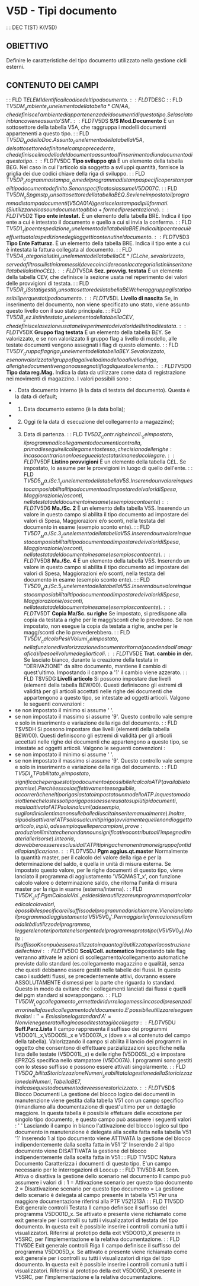 # V5D - Tipi documento
 :  : DEC T(ST) K(V5D)
## OBIETTIVO
Definire le caratteristiche del tipo documento utilizzato nella gestione cicli esterni.
## CONTENUTO DEI CAMPI
 :  : FLD T$ELEM
Identifica il codice del tipo documento.
 :  : FLD T$DESC
 :  : FLD T$V5DM __Ambiente__
È un elemento della tabella *CN/AA, che definisce l'ambiente di appartenenza dei documenti di questo tipo. Se lasciato in bianco viene assunto 'SM'.
 :  : FLD T$V5DS __S/S Mod.Documento__
È un sottosettore della tabella V5A, che raggruppa i modelli documenti appartenenti a questo tipo.
 :  : FLD T$V5DD __Modello Doc.Assunto__
È un elemento della tabella V5A, del sottosettore definito nel campo precedente, che definisce il modello del documento assunto all'inserimento di un documento di questo tipo.
 :  : FLD T$V5DC __Tipo sviluppo qtà__
È un elemento della tabella B£G. Nel caso in cui l'articolo sia soggetto a sviluppi quantità, fornisce la griglia dei due codici chiave della riga di sviluppo.
 :  : FLD T$V5DP __Programma stampa__
Nome del programma di stampa specifico per stampare il tipo documento definito. Se non specificato si assume V5DO07C$.
 :  : FLD T$V5DN __SS pgm stp__
È un sottosettore della tabella B£Q. Se viene impostato il programma di stampa documenti (V5OA01A) gestisce la stampa di più formati. (Si utilizza nel caso un documento abbia + forme di presentazione).
 :  : FLD T$V5D2 __Tipo ente intestat.__
È un elemento della tabella BRE. Indica il tipo ente a cui è intestato il documento e quello a cui si invia la conferma.
 :  : FLD T$V5D1 __Tipo ente spedizione__
È un elemento della tabella BRE. Indica il tipo ente a cui è effuettuata la spedizione degli oggetti contenuti nel documento.
 :  : FLD T$V5D3 __Tipo Ente Fatturaz.__
È un elemento della tabella BRE. Indica il tipo ente a cui è intestata la fattura collegata al documento.
 :  : FLD T$V5D4 __Categoria listini__
È un elemento della tabella C£*/CL che, se valorizzato, serve da filtro sui listini ammessi (deve coincidere con la categoria listini inserita nella tabella listino C£L).
 :  : FLD T$V5DA __Sez. provvig. testata__
È un elemento della tabella C£V, che definisce la sezione usata nel reperimento dei valori delle provvigioni di testata.
 :  : FLD T$V5DR __S/S stati gestiti__
È un sottosettore della tabella B£W che raggruppa gli stati possibili per questo tipo documento.
 :  : FLD T$V5DL __Livello di nascita__
Se, in inserimento del documento, non viene specificato uno stato, viene assunto questo livello con il suo stato principale.
 :  : FLD T$V5DB __Sez. listini testata__
È un elemento della tabella C£V, che definisce la sezione usata nel reperimento dei valori del listino di testata.
 :  : FLD T$V5DX __Gruppo flag testata__
È un elemento della tabella B£Y. Se valorizzato, e se non valorizzato li gruppo flag a livello di modello, alle testate documenti vengono assegnati i flag di questo elemento.
 :  : FLD T$V5DY __Gruppo flag riga__
È un elemento della tabella B£Y. Se valorizzato, e se non valorizzato il gruppo flag a livello di modello o a livello di riga, alle righe documenti vengono assegnati i flag di questo elemento.
 :  : FLD T$V5D0 __Tipo data reg.Mag.__
Indica la data da utilizzare come data di registrazione nei movimenti di magazzino.
I valori possibili sono : 
- . Data documento interno (è la data di testata del documento). Questa è la data di default;
- 1. Data documento esterno (è la data bolla);
- 2. Oggi (è la data di esecuzione del collegamento a magazzino);
- 3. Data di partenza.
 :  : FLD T$V5DZ __Contr.righe in coll.__
Se impostato, il programma di collegamento documenti controlla, prima di eseguire il collegamento stesso, che ci siano delle righe :  in caso contrario non lo esegue e la testata rimane da collegare.
 :  : FLD T$V5DF __Listino provvigioni__
È un elemento della tabella C£L. Se impostato, lo assume per le provvigioni in luogo di quello dell'ente.
 :  : FLD T$V5D5 __Ma./Sc. 1__
È un elemento della tabella V5S. Inserendo un valore in questo campo si abilita il tipo documento ad impostare dei valori di Spesa, Maggiorazioni e/o sconti, nella testata del documento in esame (esempio sconto ente)
 :  : FLD T$V5D6 __Ma./Sc. 2__
È un elemento della tabella V5S. Inserendo un valore in questo campo si abilita il tipo documento ad impostare dei valori di Spesa, Maggiorazioni e/o sconti, nella testata del documento in esame (esempio sconto ente).
 :  : FLD T$V5D7 __Ma./Sc. 3__
È un elemento della tabella V5S. Inserendo un valore in questo campo si abilita il tipo documento ad impostare dei valori di Spesa, Maggiorazioni e/o sconti, nella testata del documento in esame (esempio sconto ente).
 :  : FLD T$V5D8 __Ma./Sc. 4__
È un elemento della tabella V5S. Inserendo un valore in questo campo si abilita il tipo documento ad impostare dei valori di Spesa, Maggiorazioni e/o sconti, nella testata del documento in esame (esempio sconto ente).
 :  : FLD T$V5D9 __Ma./Sc. 5__
È un elemento della tabella V5S. Inserendo un valore in questo campo si abilita il tipo documento ad impostare dei valori di Spesa, Maggiorazioni e/o sconti, nella testata del documento in esame (esempio sconto ente).
 :  : FLD T$V5DT __Copia Ma/Sc. su righe__
Se impostato, si predispone alla copia da testata a righe per le magg/sconti che lo prevedono.
Se non impostato, non esegue la copia da testata a righe, anche per le magg/sconti che lo prevederebbero.
 :  : FLD T$V5DV __Calcolo Pesi/Volumi__
Se impostato, nella funzione di valorizzazione documento ritorna (accedendo all'anagrafica) il peso e il volume degli articoli.
 :  : FLD T$V5DE __Trat. cambio in der.__
Se lasciato bianco, durante la creazione della testata in "DERIVAZIONE" da altro documento, mantiene il cambio di quest'ultimo. Impostando il campo a '1' il cambio viene azzerato.
 :  : FLD T$V5DG __Livelli articolo__
Si possono impostare due livelli (elementi della tabella B£W/00). Questi definiscono gli estremi di validità per gli articoli accettati nelle righe dei documenti che appartengono a questo tipo, se intestate ad oggetti articoli.
Valgono le seguenti convenzioni : 
-    se non impostato il minimo si assume ' '.
-    se non impostato il massimo si assume '9'.
Questo controllo vale sempre e solo in inserimento e variazione della riga del documento.
 :  : FLD T$V5DH
Si possono impostare due livelli (elementi della tabella B£W/00). Questi definiscono gli estremi di validità per gli articoli accettati nelle righe dei documenti che appartengono a questo tipo, se intestate ad oggetti articoli.
Valgono le seguenti convenzioni : 
-    se non impostato il minimo si assume ' '.
-    se non impostato il massimo si assume '9'.
Questo controllo vale sempre e solo in inserimento e variazione della riga del documento.
 :  : FLD T$V5DI __ATP abilitato__
Se impostato, significa che per questo tipo documento è possibile il calcolo ATP (available to promise). Perchè esso sia effettivamente eseguibile, occorrerà che nel tipo riga sia stato impostato un modello ATP. In questo modo si ottiene che lo stesso tipo riga possa essere usato su più tipi documenti, ma sia attivato l'ATP solo in alcuni (ad esempio, sugli ordini clienti ma non sulle bolle di uscita inserite manualmente).
Inoltre, si può disattivare l'ATP solo su alcuni tipi riga (ovviamente quelle non di oggetto articolo, in più, ad esempio quelle per campioni, prove :  produzioni limitate che non danno un significativo contributo all'impegno di materiali e risorse). In teoria, dovrebbero essere esclusi dall'ATP i tipi riga che non entrano nel gruppo fonti della pianificazione.
 :  : FLD T$V5DJ __Pgm aggius.qt.master__
Normalmente la quantità master, per il calcolo del valore della riga e per la determinazione del saldo, è quella in unità di misura esterna. Se impostato questo valore, per le righe documenti di questo tipo, viene lanciato il programma di aggiustamento 'V5QMAST_x', con funzione calcolo valore o determinazione saldo, che ritorna l'unità di misura master per la riga in esame (esterna/interna).
 :  : FLD T$V5DK __Suf.Pgm Calcolo Val.__
Se si desidera utilizzare un programma particolare di calcolo valori, è possibile specificare il suffisso del programma da richiamare. Viene lanciato il programma di aggiustamento 'V5V5V0_x'. Per maggiori informazione sulla modalità di utilizzo del programma, leggere le note riportate nel sorgente del programma prototipo (V5V5V0_X).
Nota :  Il suffisso K non può essere utilizzato in quanto già utilizzato per la costruzione delle
chiavi
 :  : FLD T$V5DO __Scol/Coll. automatico__
Impostando tale flag verranno attivate le azioni di scollegamento/collegamento automatiche previste dallo standard (es.collegamento magazzino e qualità), senza che questi debbanno essere gestiti nelle tabelle dei flussi. In questo caso i suddetti flussi, se precedentemente attivi, dovranno essere ASSOLUTAMENTE dismessi per la parte che riguarda lo standard. Questo in modo da evitare che i collegamenti lanciati dai flussi e quelli del pgm standard si sovrappongano.
 :  : FLD T$V5DW __Log collegamento__
Permette di ridurre i log emessi in caso di presenza di errori nella fase di collegamento del
documento. E' possibile utilizzare i seguenti valori : 
' ' = Emissione log standard
'A' = Non viene generato il log in caso di testata già collegata
 :  : FLD T$V5DU __Suff.Parz.Lista__
Il campo rappresenta il suffisso dei programmi V5DO01L_x,V5DO05L_x e V5D007A_x  (dove x = al contenuto del campo della
tabella).
Valorizzando il campo si abilita il lancio dei programmi in oggetto che consentono di effettuare parzializzazioni
specifiche nella lista delle testate (V5DO01L_x) e delle righe (V5DO05L_x) e impostare £PRZQS specifica nello stampatore
(V5DO07A).
I programmi sono gestiti con lo stesso suffisso e possono essere attivati singolarmente.
 :  : FLD T$V5DQ __Abilita Storicizzazione Numeri__
Se abilitata la gestione della Storicizzazione dei Numeri, Tabella B£7, indica se questo documento deve essere
storicizzato.
 :  : FLD T$V5D$   Blocco Documenti
La gestione del blocco logico dei documenti in manutenzione viene gestita dalla tabella V51 con un campo specifico
(rimandiamo alla documentazione di quest'ultimo per un dettaglio maggiore.
In questa tabella è possibile effetuare delle eccezione per singolo tipo documento, e questo campo può assumere i
seguenti valori : 
' '   Lasciando il campo in bianco l'attivazione del blocco logico sul tipo documento in manutenzione è delegata alla
      scelta fatta nella tabella V51
'1'   Inserendo 1 al tipo documento viene ATTIVATA la gestione del blocco indipendentemente dalla scelta fatta in V51
'2'   Inserendo 2 al tipo documento viene DISATTIVATA la gestione del blocco indipendentemente dalla scelta fatta in V51
 :  : FLD T1V5DC   Natura Documento
Caratterizza i documenti di questo tipo.
E'un campo necessario per le interrogazioni di Loocup
 :  : FLD T1V5DB   Att.Scen.
Attiva o disattiva la gestione dello scenario nel documento
Il campo può assumere i valori di : 
1 = Attivazione scenario per questo tipo documento
2 = Disattivazione scenario per questo tipo documento
  = La gestione dello scenario è delegata al campo presente in tabella V51
Per una maggiore documentazione riferirsi alla PTF V521213A
 :  : FLD T1V5DD   Exit generale controlli Testata
Il campo definisce il suffisso del programma V5DO01D_x. Se attivato e presente viene richiamato
come exit generale per i controlli su tutti i visualizzatori di testata del tipo documento.
In questa exit è possibile inserire i controlli comuni a tutti i visualizzatori.
Riferirsi al prototipo della exit V5DO01D_X presente in V5SRC, per l'implementazione e la
relativa documentazione.
 :  : FLD T1V5DE   Exit generale controlli Riga
Il campo definisce il suffisso del programma V5DO05D_x. Se attivato e presente viene richiamato
come exit generale per i controlli su tutti i visualizzatori di riga del tipo documento.
In questa exit è possibile inserire i controlli comuni a tutti i visualizzatori.
Riferirsi al prototipo della exit V5DO05D_X presente in V5SRC, per l'implementazione e la
relativa documentazione.
